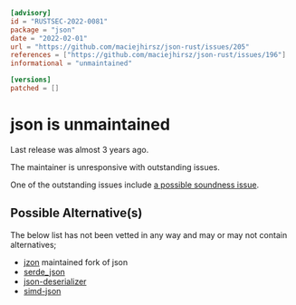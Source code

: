 ```toml
[advisory]
id = "RUSTSEC-2022-0081"
package = "json"
date = "2022-02-01"
url = "https://github.com/maciejhirsz/json-rust/issues/205"
references = ["https://github.com/maciejhirsz/json-rust/issues/196"]
informational = "unmaintained"

[versions]
patched = []
```

# json is unmaintained

Last release was almost 3 years ago.

The maintainer is unresponsive with outstanding issues.

One of the outstanding issues include [a possible soundness issue](https://github.com/maciejhirsz/json-rust/issues/196).

## Possible Alternative(s)

The below list has not been vetted in any way and may or may not contain alternatives;

- [jzon](https://crates.io/crates/jzon) maintained fork of json
- [serde_json](https://crates.io/crates/serde_json)
- [json-deserializer](https://crates.io/crates/json-deserializer)
- [simd-json](https://crates.io/crates/simd-json)
